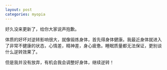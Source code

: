 ```yaml
---
layout: post
categories: myopia
---
```

   
好久没来更新了，给你大家说声抱歉。

体质的好坏对逆转影响很大，就像锻炼身体，首先得身体健康。我最近身体就进入了非常不健康的状态，心情差，精神差，身心疲惫。睡眠质量都无法保证，更别谈什么逆转效果了。

但是我并没有放弃，有机会我会调整好身体，继续逆转！